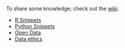 To share some knowledge; check out the [wiki](https://github.com/sevennewbookshelves/sevennewbookshelves.github.io/wiki). 

* [R Snippets](R-Snippets.md)
* [Python Snippets](Python-Snippets.md)
* [Open Data](Open-data.md)
* [Data ethics](Data-Ethics.md)
